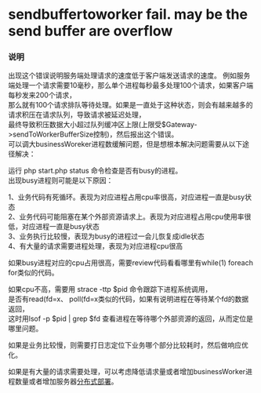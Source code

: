 # sendbuffertoworker fail. may be the send buffer are overflow

### 说明

出现这个错误说明服务端处理请求的速度低于客户端发送请求的速度。 例如服务端处理一个请求需要10毫秒，那么单个进程每秒最多处理100个请求，如果客户端每秒发来200个请求，  
那么就有100个请求排队等待处理。如果是一直处于这种状态，则会有越来越多的请求积压在请求队列，导致请求被延迟处理，  
最终导致积压数据大小超过队列缓冲区上限(上限受$Gateway->sendToWorkerBufferSize控制)，然后报出这个错误。  
可以调大businessWoreker进程数缓解问题，但是想根本解决问题需要从以下途径解决：  

运行 php start.php status 命令检查是否有busy的进程。  
出现busy进程则可能是以下原因：

  
1、业务代码有死循环。表现为对应进程占用cpu率很高，对应进程一直是busy状态  
2、业务代码可能阻塞在某个外部资源请求上。表现为对应进程占用cpu使用率很低，对应进程一直是busy状态  
3、业务执行比较慢，表现为busy的进程过一会儿恢复成idle状态  
4、有大量的请求需要进程处理，表现为对应进程cpu很高  

如果busy进程对应的cpu占用很高，需要review代码看看哪里有while(1) foreach for类似的代码。 

 
如果cpu不高，需要用 strace -ttp $pid 命令跟踪下进程系统调用，  
是否有read(fd=x、 poll(fd=x类似的代码，如果有说明进程在等待某个fd的数据返回，  
这时用lsof -p $pid | grep $fd 查看进程在等待哪个外部资源的返回，从而定位是哪里问题。  

如果是业务比较慢，则需要打日志定位下业务哪个部分比较耗时，然后做响应优化。  

如果是有大量的请求需要处理，可以考虑降低请求量或者增加businessWorker进程数量或者增加服务器[分布式部署](https://doc2.workerman.net/gateway-worker-separation.html)。

